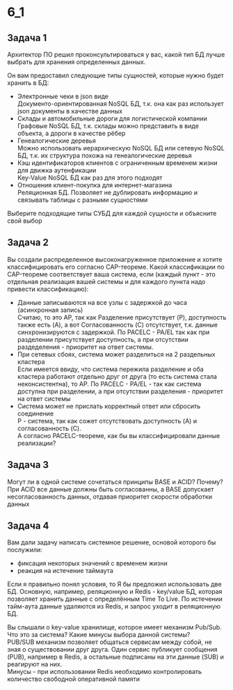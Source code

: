 # 6_1  
## Задача 1
Архитектор ПО решил проконсультироваться у вас, какой тип БД лучше выбрать для хранения определенных данных.

Он вам предоставил следующие типы сущностей, которые нужно будет хранить в БД:

- Электронные чеки в json виде  
Документо-ориентированная NoSQL БД, т.к. она как раз использует json документы в качестве данных
- Склады и автомобильные дороги для логистической компании  
Графовые NoSQL БД, т.к. склады можно представить в виде объекта, а дороги в качестве рёбер
- Генеалогические деревья  
Можно использовать иерархическую NoSQL БД или сетевую NoSQL БД, т.к. их структура похожа на генеалогические деревья
- Кэш идентификаторов клиентов с ограниченным временем жизни для движка аутенфикации  
Key-Value NoSQL БД как раз для этого подходят
- Отношения клиент-покупка для интернет-магазина  
Реляционная БД. Позволяет не дублировать информацию и связывать таблицы с разными сущностями

Выберите подходящие типы СУБД для каждой сущности и объясните свой выбор  


## Задача 2
Вы создали распределенное высоконагруженное приложение и хотите классифицировать его согласно CAP-теореме. Какой классификации по CAP-теореме соответствует ваша система, если (каждый пункт - это отдельная реализация вашей системы и для каждого пункта надо привести классификацию):

- Данные записываются на все узлы с задержкой до часа (асинхронная запись)  
Считаю, то это AP, так как Разделение присутствует (P), доступность также есть (A), а вот Согласованность (C) отсутствует, т.к. данные синхронизируются с задержкой. По PACELC - PA/EL так как при разделении присутствует доступность, а при отсутствии раздеделения - приоритет на ответ системы.
- При сетевых сбоях, система может разделиться на 2 раздельных кластера  
Если имеется ввиду, что система пережила разделение и оба кластера работают отдельно друг от друга (то есть система стала неконсистентна), то AP. По PACELC - PA/EL - так как система доступна при разделении, а при отсутствии разделения - приоритет на ответ системы
- Система может не прислать корректный ответ или сбросить соединение  
P - система, так как сожет отсутствовать доступность (A) и согласованность (C).  
А согласно PACELC-теореме, как бы вы классифицировали данные реализации?

## Задача 3
Могут ли в одной системе сочетаться принципы BASE и ACID? Почему?  
При ACID все данные должны быть согласованны, а BASE допускает несогласованность данных, отдавая приоритет скорости обработки данных 

## Задача 4
Вам дали задачу написать системное решение, основой которого бы послужили:

- фиксация некоторых значений с временем жизни
- реакция на истечение таймаута

Если я правильно понял условия, то Я бы предложил использовать две БД. Основную, например, реляционную и Redis - key/value  БД, которая позволяет хранить данные с определённым Time To Live. По истечении тайм-аута данные удаляются из Redis, и запрос уходит в реляционную БД.

Вы слышали о key-value хранилище, которое имеет механизм Pub/Sub. Что это за система? Какие минусы выбора данной системы?  
PUB/SUB механизм позволяет общаться сервисам между собой, не зная о существовании друг друга. Один сервис публикует сообщения (PUB), например в Redis, а остальные подписаны на эти данные (SUB) и реагируют на них.  
Минусы - при использовании Redis необходимо контролировать количество свободной оперативной памяти
